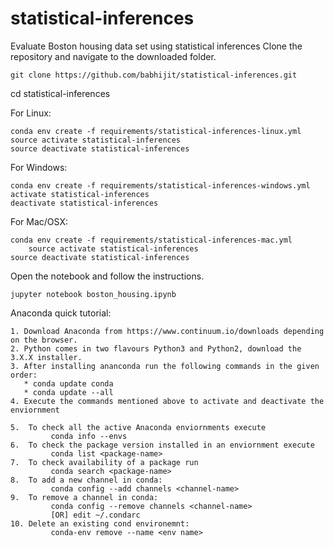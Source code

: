 # statistical-inferences
Evaluate Boston housing data set  using statistical inferences
Clone the repository and navigate to the downloaded folder.

    git clone https://github.com/babhijit/statistical-inferences.git


cd statistical-inferences

For Linux:

	conda env create -f requirements/statistical-inferences-linux.yml
	source activate statistical-inferences
    source deactivate statistical-inferences

For Windows:

	conda env create -f requirements/statistical-inferences-windows.yml
	activate statistical-inferences
	deactivate statistical-inferences


For Mac/OSX:

	conda env create -f requirements/statistical-inferences-mac.yml
        source activate statistical-inferences
	source deactivate statistical-inferences

Open the notebook and follow the instructions.

	jupyter notebook boston_housing.ipynb

Anaconda quick tutorial:

    1. Download Anaconda from https://www.continuum.io/downloads depending on the browser.
	2. Python comes in two flavours Python3 and Python2, download the 3.X.X installer.
    3. After installing ananconda run the following commands in the given order:
       * conda update conda
       * conda update --all
	4. Execute the commands mentioned above to activate and deactivate the enviornment

	5.  To check all the active Anaconda enviornments execute
             conda info --envs
	6.  To check the package version installed in an enviornment execute
             conda list <package-name>
    7.  To check availability of a package run
	         conda search <package-name>
    8.  To add a new channel in conda:
             conda config --add channels <channel-name>
    9.  To remove a channel in conda:
             conda config --remove channels <channel-name>
             [OR] edit ~/.condarc
    10. Delete an existing cond environemnt:
             conda-env remove --name <env name>
